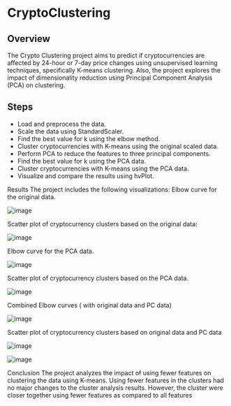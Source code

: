 # CryptoClustering

## Overview

The Crypto Clustering project aims to predict if cryptocurrencies are affected by 24-hour or 7-day price changes using unsupervised learning techniques, specifically K-means clustering. Also, the project explores the impact of dimensionality reduction using Principal Component Analysis (PCA) on clustering.

## Steps

- Load and preprocess the data.
- Scale the data using StandardScaler.
- Find the best value for k using the elbow method.
- Cluster cryptocurrencies with K-means using the original scaled data.
- Perform PCA to reduce the features to three principal components.
- Find the best value for k using the PCA data.
- Cluster cryptocurrencies with K-means using the PCA data.
- Visualize and compare the results using hvPlot.

Results
The project includes the following visualizations:
Elbow curve for the original data.

![image](https://github.com/Swetavirani/CryptoClustering/assets/102982635/26535af3-0295-46ea-95e9-0f10c54d17a3)

Scatter plot of cryptocurrency clusters based on the original data:

![image](https://github.com/Swetavirani/CryptoClustering/assets/102982635/e80223e1-b81d-4436-a5b2-35ebd06cb908)

Elbow curve for the PCA data.

![image](https://github.com/Swetavirani/CryptoClustering/assets/102982635/200e4835-75aa-4641-91cb-d09846a82e49)

Scatter plot of cryptocurrency clusters based on the PCA data.

![image](https://github.com/Swetavirani/CryptoClustering/assets/102982635/41bf61de-dea9-429c-8a6c-e53a305c0da6)

Combined Elbow curves ( with original data and PC data)

![image](https://github.com/Swetavirani/CryptoClustering/assets/102982635/f429353e-7be6-40ae-8c8f-2ef74a86f03f)

Scatter plot of cryptocurrency clusters based on original data and PC data

![image](https://github.com/Swetavirani/CryptoClustering/assets/102982635/7fb76c86-7278-44f2-bed4-f18ca80b1c76)

![image](https://github.com/Swetavirani/CryptoClustering/assets/102982635/c5701e99-8a8a-4e35-a926-f62363e58e4b)


Conclusion
The project analyzes the impact of using fewer features on clustering the data using K-means. Using fewer features in the clusters had no major changes to the cluster analysis results. However, the cluster were closer together using fewer features as compared to all features
